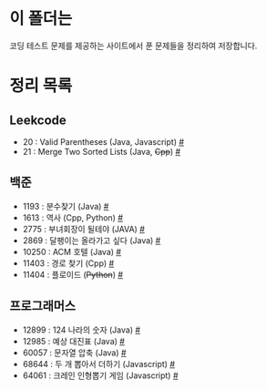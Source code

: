 # 이 폴더는
코딩 테스트 문제를 제공하는 사이트에서 푼 문제들을 정리하여 저장합니다.

# 정리 목록
## Leekcode
 - 20 : Valid Parentheses (Java, Javascript) [#](./LeetCode/LC20.md)
 - 21 : Merge Two Sorted Lists (Java, ~~Cpp~~) [#](./LeetCode/LC21.md)
## 백준
 - 1193 : 분수찾기 (Java) [#](./백준/BJ1193.md)
 - 1613 : 역사 (Cpp, Python) [#](./백준/2020-10-15-exam-BJ1613.md)
 - 2775 : 부녀회장이 될테야 (JAVA) [#](./백준/BJ2775.md)
 - 2869 : 달팽이는 올라가고 싶다 (Java) [#](./백준/BJ2869.md)
 - 10250 : ACM 호텔 (Java) [#](./백준/BJ10250.md)
 - 11403 : 경로 찾기 (Cpp) [#](./백준/2020-10-10-exam-BJ11403.md)
 - 11404 : 플로이드 (~~Python~~) [#](./백준/2020-10-15-exam-BJ11404.md)

## 프로그래머스
 - 12899 : 124 나라의 숫자 (Java) [#](./프로그래머스/PG12899.md)
 - 12985 : 예상 대진표 (Java) [#](./프로그래머스/PG12985.md)
 - 60057 : 문자열 압축 (Java) [#](./프로그래머스/PG60057.md)
 - 68644 : 두 개 뽑아서 더하기 (Javascript) [#](./프로그래머스/PG68644.md)
 - 64061 : 크레인 인형뽑기 게임 (Javascript) [#](./프로그래머스/PG64061.md) 

